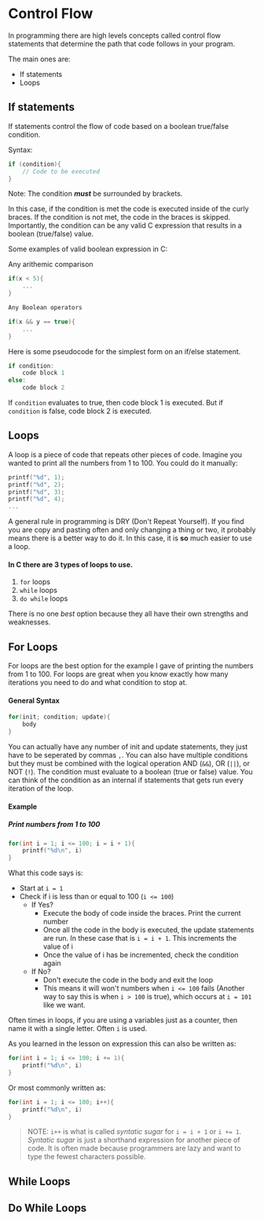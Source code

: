 # Control Flow

In programming there are high levels concepts called control flow statements that determine the path that code follows in your program.

The main ones are:
- If statements
- Loops

## If statements
If statements control the flow of code based on a boolean true/false condition.

Syntax:
```c
if (condition){
    // Code to be executed
}
```

Note: The condition ***must*** be surrounded by brackets.

In this case, if the condition is met the code is executed inside of the curly braces. If the condition is not met, the code in the braces is skipped. Importantly, the condition can be any valid C expression that results in a boolean (true/false) value.

Some examples of valid boolean expression in C:

Any arithemic comparison
```c
if(x < 5){
    ...
}

Any Boolean operators

if(x && y == true){
    ...
}

```
Here is some pseudocode for the simplest form on an if/else statement.

```c
if condition:
    code block 1
else:
    code block 2
```

If `condition` evaluates to true, then code block 1 is executed. But if `condition` is false, code block 2 is executed.



## Loops

A loop is a piece of code that repeats other pieces of code. Imagine you wanted to print all the numbers from 1 to 100. You could do it manually:
```c
printf("%d", 1);
printf("%d", 2);
printf("%d", 3);
printf("%d", 4);
...
```

A general rule in programming is DRY (Don't Repeat Yourself). If you find you are copy and pasting often and only changing a thing or two, it probably means there is a better way to do it. In this case, it is **so** much easier to use a loop.

#### In C there are 3 types of loops to use.

1. `for` loops
2. `while` loops
3. `do while` loops

 There is no one *best* option because they all have their own strengths and weaknesses. 

## For Loops

For loops are the best option for the example I gave of printing the numbers from 1 to 100. For loops are great when you know exactly how many iterations you need to do and what condition to stop at.

#### General Syntax
```c
for(init; condition; update){
    body
}
```

You can actually have any number of init and update statements, they just have to be seperated by commas `,`. You can also have multiple conditions but they must be combined with the logical operation AND (`&&`), OR (`||`), or NOT (`!`). The condition must evaluate to a boolean (true or false) value. You can think of the condition as an internal if statements that gets run every iteration of the loop.


#### Example

##### Print numbers from 1 to 100
```c
for(int i = 1; i <= 100; i = i + 1){
    printf("%d\n", i)
}
```

What this code says is:
- Start at `i = 1`
- Check if i is less than or equal to 100 (`i <= 100`)
    - If Yes? 
        - Execute the body of code inside the braces. Print the current number
        - Once all the code in the body is executed, the update statements are run. In these case that is `i = i + 1`. This increments the value of i
        - Once the value of i has be incremented, check the condition again
    - If No?
        - Don't execute the code in the body and exit the loop
        - This means it will won't numbers when `i <= 100` fails (Another way to say this is when `i > 100` is true), which occurs at `i = 101` like we want.

Often times in loops, if you are using a variables just as a counter, then name it with a single letter. Often `i` is used.

As you learned in the lesson on expression this can also be written as:
```c
for(int i = 1; i <= 100; i += 1){
    printf("%d\n", i)
}
```

Or most commonly written as:
```c
for(int i = 1; i <= 100; i++){
    printf("%d\n", i)
}
```

> NOTE: `i++` is what is called *syntatic sugar* for `i = i + 1` or `i += 1`. *Syntatic sugar* is just a shorthand expression for another piece of code. It is often made because programmers are lazy and want to type the fewest characters possible.



## While Loops

## Do While Loops
